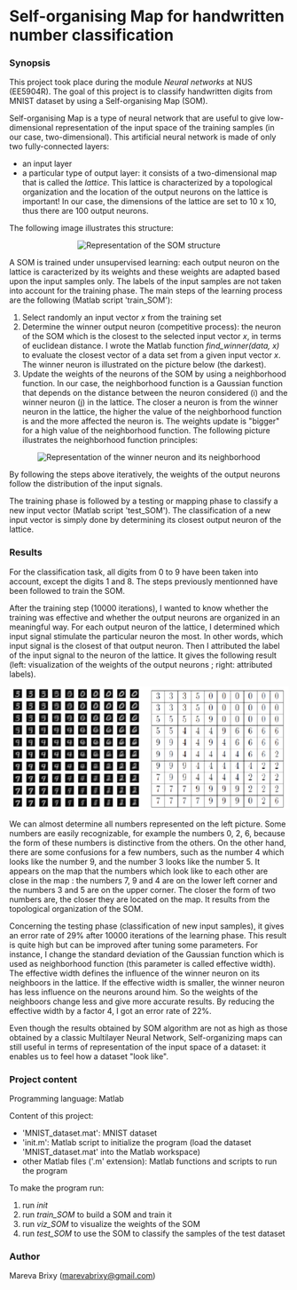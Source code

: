 # Self-organising Map for handwritten number classification

### Synopsis ###
This project took place during the module _Neural networks_ at NUS (EE5904R).
The goal of this project is to classify handwritten digits from MNIST dataset by using a Self-organising Map (SOM). 

Self-organising Map is a type of neural network that are useful to give low-dimensional representation of the input space of the training samples (in our case, two-dimensional). This artificial neural network is made of only two fully-connected layers: 

* an input layer 
* a particular type of output layer: it consists of a two-dimensional map that is called the _lattice_. This lattice is characterized by a topological organization and the location of the output neurons on the lattice is important! In our case, the dimensions of the lattice are set to 10 x 10, thus there are 100 output neurons. 

The following image illustrates this structure:

<p align="center">
  <img src="img/SOM_struct.png" alt="Representation of the SOM structure" />
</p>

A SOM is trained under unsupervised learning: each output neuron on the lattice is caracterized by its weights and these weights are adapted based upon the input samples only. The labels of the input samples are not taken into account for the training phase. The main steps of the learning process are the following (Matlab script 'train_SOM'): 

1. Select randomly an input vector _x_ from the training set
2. Determine the winner output neuron (competitive process): the neuron of the SOM which is the closest to the selected input vector _x_, in terms of euclidean distance. I wrote the Matlab function _find_winner(data, x)_ to evaluate the closest vector of a data set from a given input vector _x_. The winner neuron is illustrated on the picture below (the darkest).
3. Update the weights of the neurons of the SOM by using a neighborhood function. In our case, the neighborhood function is a Gaussian function that depends on the distance between the neuron considered (i) and the winner neuron (j) in the lattice. The closer a neuron is from the winner neuron in the lattice, the higher the value of the neighborhood function is and the more affected the neuron is. The weights update is "bigger" for a high value of the neighborhood function. The following picture illustrates the neighborhood function principles:

<p align="center">
  <img src="img/SOM_neighbors.png" alt="Representation of the winner neuron and its neighborhood" />
</p>

By following the steps above iteratively, the weights of the output neurons follow the distribution of the input signals.

The training phase is followed by a testing or mapping phase to classify a new input vector (Matlab script 'test_SOM'). The classification of a new input vector is simply done by determining its closest output neuron of the lattice. 

### Results ###

For the classification task, all digits from 0 to 9 have been taken into account, except the digits 1 and 8. The steps previously mentionned have been followed to train the SOM. 

After the training step (10000 iterations), I wanted to know whether the training was effective and whether the output neurons are organized in an meaningful way. For each output neuron of the lattice, I determined which input signal stimulate the particular neuron the most. In other words, which input signal is the closest of that output neuron. Then I attributed the label of the input signal to the neuron of the lattice. It gives the following result (left: visualization of the weights of the output neurons ; right: attributed labels).

<p align="center">
  <img src="img/SOM.png" alt="Representation of weights of the neurons of the SOM and corresponding labels values" />
</p>

We can almost determine all numbers represented on the left picture. Some numbers are easily recognizable, for example the numbers 0, 2, 6, because the form of these numbers is distinctive from the others. On the other hand, there are some confusions for a few numbers, such as the number 4 which looks like the number 9, and the number 3 looks like the number 5. It appears on the map that the numbers which look like to each other are close in the map : the numbers 7, 9 and 4 are on the lower left corner and the numbers 3 and 5 are on the upper corner. The closer the form of two numbers are, the closer they are
located on the map. It results from the topological organization of the SOM.

Concerning the testing phase (classification of new input samples), it gives an error rate of 29% after 10000 iterations of the learning phase. This result is quite high but can be improved after tuning some parameters. For instance, I change the standard deviation of the Gaussian function which is used as neighborhood function (this parameter is called effective width). The effective width defines the influence of the winner neuron on its neighboors in the lattice. If the effective width is smaller, the winner neuron has less influence on the neurons around him. So the weights of the neighboors change less and give more accurate results. By reducing the effective width by a factor 4, I got an error rate of 22%.

Even though the results obtained by SOM algorithm are not as high as those obtained by a classic Multilayer Neural Network, Self-organizing maps can still useful in terms of representation of the input space of a dataset: it enables us to feel how a dataset "look like".

### Project content ###

Programming language: Matlab

Content of this project: 

* 'MNIST_dataset.mat': MNIST dataset
* 'init.m': Matlab script to initialize the program (load the dataset 'MNIST_dataset.mat' into the Matlab workspace) 
* other Matlab files ('.m' extension): Matlab functions and scripts to run the program

To make the program run: 

1. run _init_
2. run _train_SOM_ to build a SOM and train it
3. run _viz_SOM_ to visualize the weights of the SOM
4. run _test_SOM_ to use the SOM to classify the samples of the test dataset

### Author ###

Mareva Brixy (marevabrixy@gmail.com)
